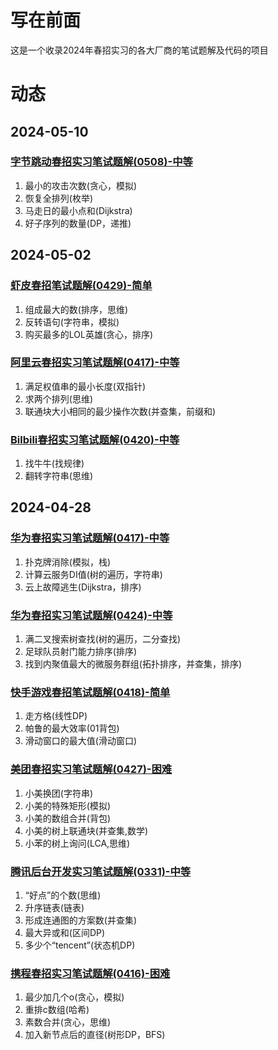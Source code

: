 # 写在前面
这是一个收录2024年春招实习的各大厂商的笔试题解及代码的项目

# 动态
## 2024-05-10
### [字节跳动春招实习笔试题解(0508)-中等](https://ziuch.com/article/ByteDance-Spring-Internship-Recruitment-Test-0508)
  1. 最小的攻击次数(贪心，模拟)
  2. 恢复全排列(枚举)
  3. 马走日的最小点和(Dijkstra)
  4. 好子序列的数量(DP，递推)

## 2024-05-02
### [虾皮春招笔试题解(0429)-简单](https://ziuch.com/article/Shopee-Spring-Recruitment-Test-0429)
  1. 组成最大的数(排序，思维)
  2. 反转语句(字符串，模拟)
  3. 购买最多的LOL英雄(贪心，排序)
### [阿里云春招实习笔试题解(0417)-中等](https://ziuch.com/article/AliYun-Spring-Recruitment-Internship-Test-0421)
  1. 满足权值串的最小长度(双指针)
  2. 求两个排列(思维)
  3. 联通块大小相同的最少操作次数(并查集，前缀和)
### [Bilbili春招实习笔试题解(0420)-中等](https://ziuch.com/article/Bilibili-Spring-Recruitment-Internship-Test-0420)
  1. 找牛牛(找规律)
  2. 翻转字符串(思维)

## 2024-04-28
### [华为春招实习笔试题解(0417)-中等](https://ziuch.com/article/HUAWEI-Spring-Recruitment-Internship-Test-0417) 
  1. 扑克牌消除(模拟，栈)
  2. 计算云服务DI值(树的遍历，字符串)
  3. 云上故障逃生(Dijkstra，排序)
### [华为春招实习笔试题解(0424)-中等](https://ziuch.com/article/HUAWEI-Spring-Recruitment-Internship-Test-0424)
  1. 满二叉搜索树查找(树的遍历，二分查找)
  2. 足球队员射门能力排序(排序)
  3. 找到内聚值最大的微服务群组(拓扑排序，并查集，排序)
### [快手游戏春招笔试题解(0418)-简单](https://ziuch.com/article/Kuaishou-Game-Spring-Recruitment-Test)
  1. 走方格(线性DP)
  2. 帕鲁的最大效率(01背包)
  3. 滑动窗口的最大值(滑动窗口)
### [美团春招实习笔试题解(0427)-困难](https://ziuch.com/article/MeiTuan-Spring-Recruitment-Internship-Test-0427)
  1. 小美换团(字符串)
  2. 小美的特殊矩形(模拟)
  3. 小美的数组合并(背包)
  4. 小美的树上联通块(并查集,数学)
  5. 小苯的树上询问(LCA,思维)
### [腾讯后台开发实习笔试题解(0331)-中等](https://ziuch.com/article/tencent-2024-backend-test)
  1. “好点”的个数(思维)
  2. 升序链表(链表)
  3. 形成连通图的方案数(并查集)
  4. 最大异或和(区间DP)
  5. 多少个“tencent”(状态机DP)
### [携程春招实习笔试题解(0416)-困难](https://ziuch.com/article/Ctrip-Spring-Recruitment-Internship-Test)
  1. 最少加几个o(贪心，模拟)
  2. 重排c数组(哈希)
  3. 素数合并(贪心，思维)
  4. 加入新节点后的直径(树形DP，BFS)